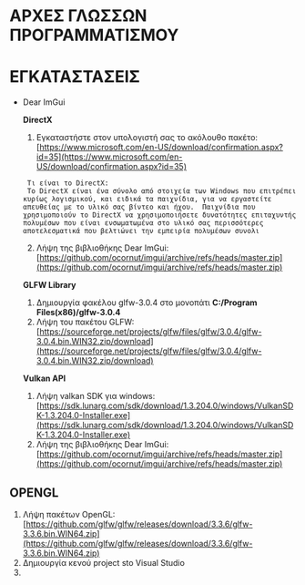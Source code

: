 # ΑΡΧΕΣ ΓΛΩΣΣΩΝ ΠΡΟΓΡΑΜΜΑΤΙΣΜΟΥ

# ΕΓΚΑΤΑΣΤΑΣΕΙΣ

* Dear ImGui

  **DirectX**

  1. Εγκαταστήστε στον υπολογιστή σας το ακόλουθο πακέτο:[https://www.microsoft.com/en-US/download/confirmation.aspx?id=35](https://www.microsoft.com/en-US/download/confirmation.aspx?id=35)

  ```
   Τι είναι το DirectX:
   Το DirectX είναι ένα σύνολο από στοιχεία των Windows που επιτρέπει κυρίως λογισμικού, και ειδικά τα παιχνίδια, για να εργαστείτε απευθείας με το υλικό σας βίντεο και ήχου.  Παιχνίδια που χρησιμοποιούν το DirectX να χρησιμοποιήσετε δυνατότητες επιταχυντής πολυμέσων που είναι ενσωματωμένα στο υλικό σας περισσότερες αποτελεσματικά που βελτιώνει την εμπειρία πολυμέσων συνολι
  ```

  2. Λήψη της βιβλιοθήκης Dear ImGui:[https://github.com/ocornut/imgui/archive/refs/heads/master.zip](https://github.com/ocornut/imgui/archive/refs/heads/master.zip)

  **GLFW Library**

  1. Δημιουργία φακέλου glfw-3.0.4 στο μονοπάτι **C:/Program Files(x86)/glfw-3.0.4**
  2. Λήψη του πακέτου GLFW:[https://sourceforge.net/projects/glfw/files/glfw/3.0.4/glfw-3.0.4.bin.WIN32.zip/download](https://sourceforge.net/projects/glfw/files/glfw/3.0.4/glfw-3.0.4.bin.WIN32.zip/download)

  **Vulkan API**

  1. Λήψη valkan SDK για windows:[https://sdk.lunarg.com/sdk/download/1.3.204.0/windows/VulkanSDK-1.3.204.0-Installer.exe](https://sdk.lunarg.com/sdk/download/1.3.204.0/windows/VulkanSDK-1.3.204.0-Installer.exe)
  2. Λήψη της βιβλιοθήκης Dear ImGui:[https://github.com/ocornut/imgui/archive/refs/heads/master.zip](https://github.com/ocornut/imgui/archive/refs/heads/master.zip)

## **OPENGL**

1. Λήψη πακέτων OpenGL:[https://github.com/glfw/glfw/releases/download/3.3.6/glfw-3.3.6.bin.WIN64.zip](https://github.com/glfw/glfw/releases/download/3.3.6/glfw-3.3.6.bin.WIN64.zip)
2. Δημιουργία κενού project sto Visual Studio
3.
